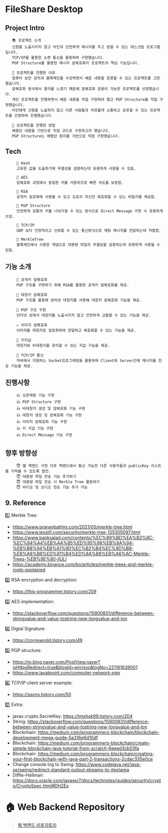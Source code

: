 # FileShare Desktop

## Project Intro
```
   📚 프로젝트 소개 
   신원을 노출시키지 않고 타인과 안전하게 메시지를 주고 받을 수 있는 데스크탑 프로그램입니다. 
   TCP/IP를 활용한 소켓 통신을 활용하여 구현했습니다.  
   PGP Structure를 활용한 메시지 암복호화가 프로젝트의 핵심 기능입니다.  
```
```
   👻 프로젝트를 진행한 이유
   컴퓨터 보안 강의과 블록체인을 수강하면서 배운 내용을 응용할 수 있는 프로젝트를 고민했습니다. 
   암복호화 방식에서 흥미를 느꼈기 때문에 암복호화 응용이 가능한 프로젝트를 선정했습니다. 
   개인 프로젝트를 진행하면서 배운 내용을 직접 구현하려 했고 PGP Structure를 직접 구현했습니다. 
   타인에게 신원을 노출하지 않고 다른 사람들과 자유롭게 소통하고 공유할 수 있는 프로젝트를 선정하여 진행했습니다. 
```
```
   🚕 프로젝트를 진행한 방법
   배웠던 내용을 기반으로 직접 코드로 구현하고자 했습니다. 
   PGP Structure는 배웠던 원리를 기반으로 직접 구현했습니다. 
```

## Tech
```
     📕 Hash
     고유한 값을 도출하기에 무결성을 검증하는데 유용하게 사용될 수 있음. 
   
     📗 AES
     암복호화 과정에서 동일한 키를 사용하므로 빠른 속도를 보장함. 
   
     📘 RSA
     공개키 암호화에 사용될 수 있고 오로지 자신만 복호화할 수 있는 비밀키를 제공함. 
   
     📙 PGP Structure
     안전하게 공통의 키를 나눠가질 수 있는 방식으로 Direct Message 구현 시 유용하게 쓰임. 
   
     📓 TCP/IP
     UDP 보다 안정적이고 신뢰할 수 있는 통신방식으로 채팅 메시지를 전달하는데 적합함. 
   
     📔 MerkleTree
     블록체인에서 사용한 개념으로 대용량 파일의 무결성을 검증하는데 유용하게 사용될 수 있음. 
```


## 기능 소개 
```
     🔪 공개키 암복호화
     PGP 구조를 구현하기 위해 RSA를 활용한 공개키 암복호화를 제공. 
     
     💉 대칭키 암복호화
     PGP 구조를 활용해 얻어낸 대칭키를 사용해 대칭키 암복호화 기능을 제공. 
     
     🔬 PGP 구조 구현
     인터넷 상에서 대칭키를 노출시키지 않고 안전하게 교환할 수 있는 기능을 제공. 
     
     ✏ 이미지 암복호화
     이미지를 대칭키로 암호화하여 전달하고 복호화할 수 있는 기능을 제공. 
     
     📐 키지갑
     대칭키와 비대칭키를 관리할 수 있는 지갑 기능을 제공. 
     
     🔖 TCP/IP 통신
     자바에서 지원하는 Socket프로그래밍을 활용하여 Client와 Server간에 메시지를 전송 기능을 제공.  
```

## 진행사항
```
     👍 오픈채팅 기능 구현
     👍 PGP Structure 구현
     👍 비대칭키 생성 및 암복호화 기능 구현 
     👍 대칭키 생성 및 암복호화 기능 구현
     👍 이미지 암복호화 기능 구현
     👍 키 지갑 기능 구현
     👍 Direct Message 기능 구현 
```

## 향후 방향성
```
     😇 웹 백엔드 구현 이후 백엔드에서 통신 가능한 다른 사용자들의 publicKey 리스트를 가져올 수 있도록 발전.
     😇 대용량 파일 전송 기능 추가하기 
     😇 대용량 파일 전송 시 Merkle Tree 활용하기 
     😇 비디오 및 오디오 전송 기능 추가 가능
```

## 9. Reference

1️⃣ Merkle Tree:
   - https://www.pranaybathini.com/2021/05/merkle-tree.html
   - https://www.lesstif.com/security/merkle-tree-125305097.html 
   - https://www.banksalad.com/contents/%EC%89%BD%EA%B2%8C-%EC%84%A4%EB%AA%85%ED%95%98%EB%8A%94-%EB%B8%94%EB%A1%9D%EC%B2%B4%EC%9D%B8-%EB%A8%B8%ED%81%B4%ED%8A%B8%EB%A6%AC-Merkle-Trees-%EB%9E%80-ilULl 
   - https://academy.binance.com/ko/articles/merkle-trees-and-merkle-roots-explained 

2️⃣ RSA encryption and decryption:
   - https://this-programmer.tistory.com/259

3️⃣ AES implementation:
   - https://stackoverflow.com/questions/15900831/difference-between-stringvalue-and-value-tostring-new-longvalue-and-lon

4️⃣ Digtal Signature:
   - https://cornswrold.tistory.com/49

5️⃣ PGP structure:
   - https://m.blog.naver.com/PostView.naver?isHttpsRedirect=true&blogId=wnrjsxo&logNo=221161639001
   - https://www.javatpoint.com/computer-network-pgp

6️⃣ TCP/IP client server example:
   - https://ssons.tistory.com/50

7️⃣ Extra:
   - javax.crypto.SecretKey: https://tmxhsk99.tistory.com/204
   - String: https://stackoverflow.com/questions/15900831/difference-between-stringvalue-and-value-tostring-new-longvalue-and-lon
   - Blockchain: https://medium.com/programmers-blockchain/blockchain-development-mega-guide-5a316e6d10df
   - Blockchain: https://medium.com/programmers-blockchain/create-simple-blockchain-java-tutorial-from-scratch-6eeed3cb03fa
   - Blockchain: https://medium.com/programmers-blockchain/creating-your-first-blockchain-with-java-part-2-transactions-2cdac335e0ce
   - Change console log to Swing: https://www.codejava.net/java-se/swing/redirect-standard-output-streams-to-jtextarea
   - Diffie-Hellman: https://docs.oracle.com/javase/7/docs/technotes/guides/security/crypto/CryptoSpec.html#DH2Ex

# 🏠 Web Backend Repository
> [웹 백엔드 리포지토리](https://github.com/yuny0623/FileShare-Web-Backend)
